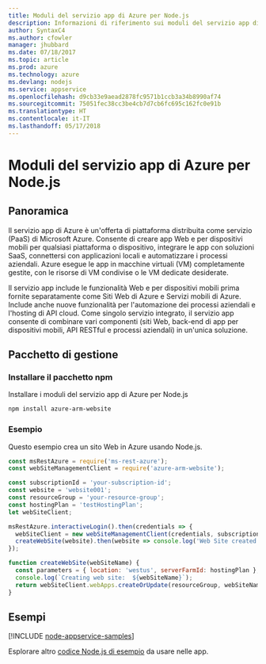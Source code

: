 ```yaml
---
title: Moduli del servizio app di Azure per Node.js
description: Informazioni di riferimento sui moduli del servizio app di Azure per Node.js
author: SyntaxC4
ms.author: cfowler
manager: jhubbard
ms.date: 07/18/2017
ms.topic: article
ms.prod: azure
ms.technology: azure
ms.devlang: nodejs
ms.service: appservice
ms.openlocfilehash: d9cb33e9aead2878fc9571b1ccb3a34b8990af74
ms.sourcegitcommit: 75051fec38cc3be4cb7d7cb6fc695c162fc0e91b
ms.translationtype: HT
ms.contentlocale: it-IT
ms.lasthandoff: 05/17/2018
---
```

# <a name="azure-app-service-modules-for-nodejs"></a>Moduli del servizio app di Azure per Node.js

## <a name="overview"></a>Panoramica

Il servizio app di Azure è un'offerta di piattaforma distribuita come servizio (PaaS) di Microsoft Azure. Consente di creare app Web e per dispositivi mobili per qualsiasi piattaforma o dispositivo, integrare le app con soluzioni SaaS, connettersi con applicazioni locali e automatizzare i processi aziendali. Azure esegue le app in macchine virtuali (VM) completamente gestite, con le risorse di VM condivise o le VM dedicate desiderate.

Il servizio app include le funzionalità Web e per dispositivi mobili prima fornite separatamente come Siti Web di Azure e Servizi mobili di Azure. Include anche nuove funzionalità per l'automazione dei processi aziendali e l'hosting di API cloud. Come singolo servizio integrato, il servizio app consente di combinare vari componenti (siti Web, back-end di app per dispositivi mobili, API RESTful e processi aziendali) in un'unica soluzione.

## <a name="management-package"></a>Pacchetto di gestione

### <a name="install-the-npm-package"></a>Installare il pacchetto npm

Installare i moduli del servizio app di Azure per Node.js

```bash
npm install azure-arm-website
```

### <a name="example"></a>Esempio

Questo esempio crea un sito Web in Azure usando Node.js.

```javascript
const msRestAzure = require('ms-rest-azure');
const webSiteManagementClient = require('azure-arm-website');

const subscriptionId = 'your-subscription-id';
const website = 'website001';
const resourceGroup = 'your-resource-group';
const hostingPlan = 'testHostingPlan';
let webSiteClient;

msRestAzure.interactiveLogin().then(credentials => {
  webSiteClient = new webSiteManagementClient(credentials, subscriptionId);
  createWebSite(website).then(website => console.log('Web Site created successfully', website));
});

function createWebSite(webSiteName) {
  const parameters = { location: 'westus', serverFarmId: hostingPlan };
  console.log(`Creating web site:  ${webSiteName}`);
  return webSiteClient.webApps.createOrUpdate(resourceGroup, webSiteName, parameters, null);
}
```

## <a name="samples"></a>Esempi

[!INCLUDE [node-appservice-samples](../docs-ref-conceptual/includes/appservice-samples.md)]

Esplorare altro [codice Node.js di esempio](https://azure.microsoft.com/resources/samples/?platform=nodejs) da usare nelle app.
